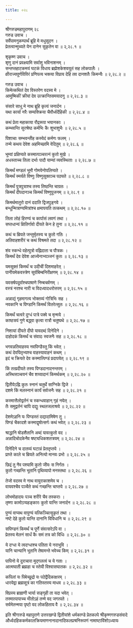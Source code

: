 ```yaml
---
title: ०२८

---
```

श्रीगरुडमहापुराणम् २८  
गरुड उवाच ।  
सर्वेपामनुकम्पार्थं ब्रूहि मे मधुसूदन ।  
प्रेतत्वान्मुच्यते येन दानेन सुकृतेन वा ॥ २,२८.१ ॥  
  
शृकृष्ण उवाच ।  
शृणु दानं प्रवक्ष्यामि सर्वाशु भविनाशनम् ।  
सन्तप्तहाटकमयं घटकं विधाय ब्रह्मेशकेशवयुतं सह लोकपालैः ।  
क्षीराज्यपूर्णविविरं प्रणिपत्य भक्त्या विप्राय देहि तव दानशतैः किमन्यैः ॥ २,२८.२ ॥  
  
गरुड उवाच ।  
किमेत्कथितं देव विस्तरेण वदस्व मे ।  
आमुष्मिकीं क्रीयां देव उत्क्रान्तिसमयादनु ॥ २,२८.३ ॥  
  
संसारे साधु मे नाथ ब्रूहि कृत्यं जनार्दन ।  
यथा कार्या नरैः सम्यक्क्रिया चैवौर्ध्वदैहिकी ॥ २,२८.४ ॥  
  
कथं प्रेता महाकाया रौद्ररूपा भयानकाः ।  
कम्भवन्ति सुरश्रेष्ठ कर्मभिः कैः शुभाशुभैः ॥ २,२८.५ ॥  
  
पिशाचाः सम्भवन्तीह कस्येदं कर्मणः फलम् ।  
तन्मे कथय देवेश अहमिच्छामि वेदितुम् ॥ २,२८.६ ॥  
  
भूम्यां प्रक्षिप्यते कस्मात्पञ्चरत्नं कुतो मुखे ।  
अधस्ताच्च तिला दर्भाः पादौ याम्यां व्यवस्थिताः ॥ २,२८.७ ॥  
  
किमर्थं मण्डलं भूमौ गोमयेनोपलिप्यते ।  
किमर्थं स्मर्यते विष्णुः विष्णुसूक्तञ्च पठ्यते ॥ २,२८.८ ॥  
  
किमर्थं पुत्रपुत्राश्च तस्य तिष्ठन्ति चाग्रतः ।  
किमर्थं दीपदानञ्च किमर्थं विष्णुपूजनम् ॥ २,२८.९ ॥  
  
किमर्थमातुरो दानं ददाति द्विजपुङ्गवे ।  
बन्धून्मित्राण्यमित्रांश्च क्षमापयति तत्कथम् ॥ २,२८.१० ॥  
  
तिला लोहं हिरण्यं च कार्पासं लवणं तथा ।  
सप्तधान्यं क्षितिर्गावो दीयते केन हे तुना ॥ २,२८.११ ॥  
  
कथं च म्रियते जन्तुर्मृतस्य च कुतो गतिः ।  
अतिवाहशरीरं च कथं विश्रमते तदा ॥ २,२८.१२ ॥  
  
शंव स्कन्धे वहेत्पुत्रो वह्निदाता च पौत्रकः ।  
किमर्थं देव देवेश आज्येनाभ्यञ्जनं कुतः ॥ २,२८.१३ ॥  
  
यमसूक्तं किमर्थं च उदीचीं दिशमाहरेत् ।  
पानीयमेकवस्त्रेण सूर्यबिम्बनिरीक्षणम् ॥ २,२८.१४ ॥  
  
यवसर्षपदूर्वाश्चपाषाणे निम्बचर्वणम् ।  
वस्त्रं नरश्च नारी च विदध्यादधरोत्तरम् ॥ २,२८.१५ ॥  
  
अन्नाद्यं गृहमागत्य भोक्तव्यं गोत्रिभिः सह ।  
नवकानि च पिण्डानि किमर्थं वितरेत्सुतः ॥ २,२८.१६ ॥  
  
किमर्थं चत्वरे दुग्धं पात्रे पक्वे च मृन्मये ।  
काष्ठत्रयं गुणे बद्ध्वा कृत्वा रात्रौ चतुष्पथे ॥ २,२८.१७ ॥  
  
निशायां दीयते दीपो यावदब्दं दिनेदिने ।  
दाहोदकं किमर्थं च संवादः स्वजनैः सह ॥ २,२८.१८ ॥  
  
भगवन्नतिवाहस्य नवपिण्डैस्तु किं भवेत् ।  
कथं देवपितृभ्यश्च वाहस्यावाहनं कथम् ।  
इदं च क्रियते देव कस्मात्पिण्डं प्रदापयेत् ॥ २,२८.१९ ॥  
  
किं तत्प्रदीयते तस्य पिण्डदानादनन्तरम् ।  
अस्थिसञ्चयनं चैव शय्यादानं किमर्थकम् ॥ २,२८.२० ॥  
  
द्वितीयेऽह्नि कुतः स्नानं चतुर्थे साग्निके द्विजे ।  
दशमे किं मलस्नानं कार्यं सर्वजनैः सह ॥ २,२८.२१ ॥  
  
कस्मात्तैलोद्वर्तनं च स्कन्धवाहान् गृहं नयेत् ।  
तैः समुद्वर्तनं चापि दद्युः स्थलजलाश्रये ॥ २,२८.२२ ॥  
  
देशमेऽहनि यः पिण्डस्तं दद्यादामिषेण तु ।  
पिण्डं चैकादशे कस्माद्वृषोत्सर्गः कथं भवेत् ॥ २,२८.२३ ॥  
  
श्राद्धानि षोडशैतानि अब्दं यावत्कुतो वद ।  
अन्नादिचोदकेनैव षष्ट्यधिकशतत्रयम् ॥ २,२८.२४ ॥  
  
दिनेदिने च दातव्यं घटान्नं प्रेततृप्तये ।  
प्राप्ते काले च म्रियते अनित्यो मानवः प्रभो ॥ २,२८.२५ ॥  
  
छिद्रं तु नैव पश्यामि कुतो जीवः स निर्गतः ।  
कुतो गच्छन्ति भूतानि पृथिव्यापो मनस्तथा ॥ २,२८.२६ ॥  
  
तेजो वदस्व मे नाथ वायुराकाशमेव च ।  
वायवश्चैव पञ्चैते कथं गच्छन्ति चाप्तये ॥ २,२८.२७ ॥  
  
लोभमोहादयः पञ्च शरीरे चैव तस्कराः ।  
तृष्णा कामोऽप्यहङ्कारः कुतो यान्ति जनार्दन ॥ २,२८.२८ ॥  
  
पुण्यं वाप्यथ वापुण्यं यत्किञ्चित्सुकृतं तथा ।  
नष्टे देहे कुतो यान्ति दानानि विविधानि च ॥ २,२८.२९ ॥  
  
सपिण्डनं किमर्थं च पूर्णे संवत्सरेऽपि वा ।  
प्रेतस्य मेलनं सार्धं कैः समं तत्र को विधिः ॥ २,२८.३० ॥  
  
ये दग्धा ये त्वदग्धाश्च पतिता ये नराभुवि ।  
यानि चान्यानि भूतानि तेषामन्ते भवेच्च किम् ॥ २,२८.३१ ॥  
  
पापिनो ये दुराचारा मुद्गलत्वं च ये गताः ।  
आत्मघाती ब्रह्महा च स्तेयी विश्वासघातकः ॥ २,२८.३२ ॥  
  
कपिलां यः पिबेच्छूद्रो यः पठेद्वैदिकाक्षरम् ।  
धारयेद्वा ब्रह्मसूत्रं का गतिस्तस्य माधव ॥ २,२८.३३ ॥  
  
विप्रस्य ब्राह्मणी भार्या सङ्गृही ता यदा भवेत् ।  
तस्मात्पापाच्च भीतोऽहं तन्मे वद जगत्पते ।  
सर्वमेतन्मया पृष्टो वद लोकहिताय वै ॥ २,२८.३४ ॥  
  
इति श्रीगारुडे महापुराणे उत्तरखण्डे द्वितीयांशे धर्मकाण्डे प्रेतकल्पे श्रीकृष्णगरुडसंवादे और्ध्वदहिककर्मकालक्रियमाणनानादानादिफलप्रश्रनिरूपणं नामाष्टाविंशोऽध्यायः